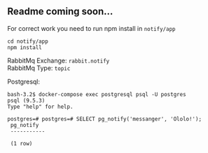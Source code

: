 Readme coming soon...
---------------------

For correct work you need to run npm install in `notify/app`
```
cd notify/app
npm install
```

RabbitMq Exchange: `rabbit.notify` <br>
RabbitMq Type: `topic`


Postgresql:

```
bash-3.2$ docker-compose exec postgresql psql -U postgres
psql (9.5.3)
Type "help" for help.

postgres=# postgres=# SELECT pg_notify('messanger', 'Ololo!');
 pg_notify
 -----------

 (1 row)
```
